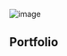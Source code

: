 ![image](https://github.com/grandpaCanCode/legendary-umbrella/assets/128002915/cbc72b8f-6d25-407d-ab1f-cabc981efef1)
<h2>Portfolio</h2>
